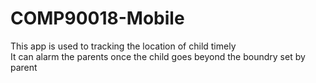 # COMP90018-Mobile
This app is used to tracking the location of child timely  
It can alarm the parents once the child goes beyond the boundry set by parent
